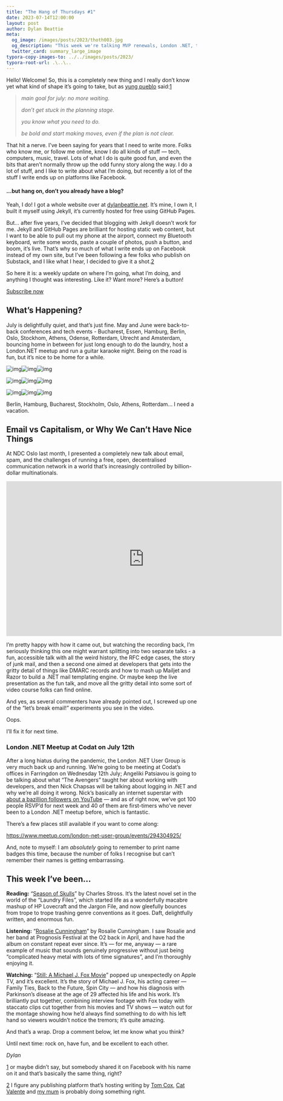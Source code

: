 ```yaml
---
title: "The Hang of Thursdays #1"
date: 2023-07-14T12:00:00
layout: post
author: Dylan Beattie
meta:
  og_image: /images/posts/2023/thoth003.jpg
  og_description: "This week we're talking MVP renewals, London .NET, taking Guitaraoke to Denmark, rejected GitHub profile achievements, and social media going into meltdown."
  twitter_card: summary_large_image
typora-copy-images-to: ../../images/posts/2023/
typora-root-url: .\..\..
---
```


Hello! Welcome! So, this is a completely new thing and I really don’t know yet what kind of shape it’s going to take, but as [yung pueblo](https://yungpueblo.com/) said:[1](#footnote-1)

> *main goal for july: no more waiting.*
>
> *don’t get stuck in the planning stage.* 
>
> *you know what you need to do.* 
>
> *be bold and start making moves, even if the plan is not clear.*

That hit a nerve. I’ve been saying for years that I need to write more. Folks who know me, or follow me online, know I do all kinds of stuff — tech, computers, music, travel. Lots of what I do is quite good fun, and even the bits that aren’t normally throw up the odd funny story along the way. I do a lot of stuff, and I like to write about what I’m doing, but recently a lot of the stuff I write ends up on platforms like Facebook.

#### …but hang on, don’t you already have a blog?

Yeah, I do! I got a whole website over at [dylanbeattie.net](https://dylanbeattie.net/). It’s mine, I own it, I built it myself using Jekyll, it’s currently hosted for free using GitHub Pages.

But… after five years, I’ve decided that blogging with Jekyll doesn’t work for me. Jekyll and GitHub Pages are brilliant for hosting static web content, but I want to be able to pull out my phone at the airport, connect my Bluetooth keyboard, write some words, paste a couple of photos, push a button, and boom, it’s live. That’s why so much of what I write ends up on Facebook instead of my own site, but I’ve been following a few folks who publish on Substack, and I like what I hear, I decided to give it a shot.[2](#footnote-2)

So here it is: a weekly update on where I’m going, what I’m doing, and anything I thought was interesting. Like it? Want more? Here’s a button!

[Subscribe now](%%checkout_url%%)

## What’s Happening?

July is delightfully quiet, and that’s just fine. May and June were back-to-back conferences and tech events - Bucharest, Essen, Hamburg, Berlin, Oslo, Stockhom, Athens, Odense, Rotterdam, Utrecht and Amsterdam, bouncing home in between for just long enough to do the laundry, host a London.NET meetup and run a guitar karaoke night. Being on the road is fun, but it’s nice to be home for a while.



![img](/images/posts/2023/substack-08bbb305-ecae-4ed0-b4bd-fb394ec4c80a_3088x2320.jpeg)![img](/images/posts/2023/substack-c16ee640-6cab-4a74-88e0-82dec973ab6d_3088x2320.jpeg)![img](/images/posts/2023/substack-44ececa4-ab45-4eb2-9029-f1f30a673905_4032x3024.jpeg)

![img](/images/posts/2023/substack-f9e6082d-81fd-42aa-bc37-dc921b3678ee_1200x1600.jpeg)![img](/images/posts/2023/substack-eb0d3eba-ed65-4479-bb61-62e02d1b8bd3_4032x3024.jpeg)![img](/images/posts/2023/substack-54afc19d-f9d7-473d-96cd-11eb3e42ef49_3088x2320.jpeg)

![img](/images/posts/2023/substack-8bcaf318-c3ef-40cb-9685-87be041855ad_4032x3024.jpeg)![img](/images/posts/2023/substack-1224f410-adc4-4e99-8499-341da5050ec6_4032x3024.jpeg)![img](/images/posts/2023/substack-22352e83-e9e2-4cf8-90c8-5c02696a3460_4032x3024.jpeg)

Berlin, Hamburg, Bucharest, Stockholm, Oslo, Athens, Rotterdam... I need a vacation.

## Email vs Capitalism, or Why We Can’t Have Nice Things

At NDC Oslo last month, I presented a completely new talk about email, spam, and the challenges of running a free, open, decentralised communication network in a world that’s increasingly controlled by billion-dollar multinationals.

<iframe src="https://www.youtube-nocookie.com/embed/mrGfahzt-4Q?rel=0&amp;autoplay=0&amp;showinfo=0&amp;enablejsapi=0" frameborder="0" loading="lazy" gesture="media" allow="autoplay; fullscreen" allowautoplay="true" allowfullscreen="true" width="728" height="409"></iframe>

I’m pretty happy with how it came out, but watching the recording back, I’m seriously thinking this one might warrant splitting into two separate talks - a fun, accessible talk with all the weird history, the RFC edge cases, the story of junk mail, and then a second one aimed at developers that gets into the gritty detail of things like DMARC records and how to mash up Mailjet and Razor to build a .NET mail templating engine. Or maybe keep the live presentation as the fun talk, and move all the gritty detail into some sort of video course folks can find online.

And yes, as several commenters have already pointed out, I screwed up one of the “let’s break email!” experiments you see in the video. 

Oops. 

I’ll fix it for next time.

### London .NET Meetup at Codat on July 12th

After a long hiatus during the pandemic, the London .NET User Group is very much back up and running. We’re going to be meeting at Codat’s offices in Farringdon on Wednesday 12th July; Angeliki Patsiavou is going to be talking about what “The Avengers” taught her about working with developers, and then Nick Chapsas will be talking about logging in .NET and why we’re all doing it wrong. Nick’s basically an internet superstar with [about a bazillion followers on YouTube](https://www.youtube.com/channel/UCrkPsvLGln62OMZRO6K-llg) — and as of right now, we’ve got 100 people RSVP’d for next week and 40 of them are first-timers who’ve never been to a London .NET meetup before, which is fantastic.

There’s a few places still available if you want to come along: 

https://www.meetup.com/london-net-user-group/events/294304925/

And, note to myself: I am *absolutely* going to remember to print name badges this time, because the number of folks I recognise but can’t remember their names is getting embarrassing.

## This week I’ve been…

**Reading:** “[Season of Skulls](https://store.orbit-books.co.uk/products/season-of-skulls?_pos=2&_sid=2b784b872&_ss=r)” by Charles Stross. It’s the latest novel set in the world of the “Laundry Files”, which started life as a wonderfully macabre mashup of HP Lovecraft and the Jargon File, and now gleefully bounces from trope to trope trashing genre conventions as it goes. Daft, delightfully written, and enormous fun.

**Listening:** “[Rosalie Cunningham](https://open.spotify.com/album/5mENWT44VJdv0bkkjYOjIa?si=PUdCYozLQlSwWpr566jgCQ)” by Rosalie Cunningham. I saw Rosalie and her band at Prognosis Festival at the O2 back in April, and have had the album on constant repeat ever since. It’s — for me, anyway — a rare example of music that sounds genuinely progressive without just being “complicated heavy metal with lots of time signatures”, and I’m thoroughly enjoying it.

**Watching:** “[Still: A Michael J. Fox Movie](https://www.youtube.com/watch?v=lBrwkqlg1jA)” popped up unexpectedly on Apple TV, and it’s excellent. It’s the story of Michael J. Fox, his acting career — Family Ties, Back to the Future, Spin City — and how his diagnosis with Parkinson’s disease at the age of 29 affected his life and his work. It’s brilliantly put together, combining interview footage with Fox today with staccato clips cut together from his movies and TV shows — watch out for the montage showing how he’d always find something to do with his left hand so viewers wouldn’t notice the tremors; it’s quite amazing.

And that’s a wrap. Drop a comment below, let me know what you think? 

Until next time: rock on, have fun, and be excellent to each other.

*Dylan*

[1](#footnote-anchor-1) or maybe didn’t say, but somebody shared it on Facebook with his name on it and that’s basically the same thing, right?

[2](#footnote-anchor-2) I figure any publishing platform that’s hosting writing by [Tom Cox](https://tomcox.substack.com/), [Cat Valente](https://catvalente.substack.com/) and [my mum](https://tinabeattie.substack.com/) is probably doing something right.
